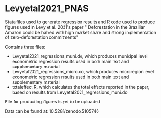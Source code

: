 # Levyetal2021_PNAS
Stata files used to generate regression results and R code used to produce figures used in Levy et al. 2021's paper " Deforestation in the Brazilian Amazon could be halved with high market share and strong implementation of zero-deforestation commitments"

Contains three files:

- Levyetal2021_regressions_muni.do, which produces municipal level econometric regression results used in both main text and supplementary material
- Levyetal2021_regressions_micro.do, which produces microregion level econometric regression results used in both main text and supplementary material
- totaleffect.R, which calculates the total effects reported in the paper, based on results from Levyetal2021_regressions_muni.do

File for producting figures is yet to be uploaded

Data can be found at: 10.5281/zenodo.5105746
